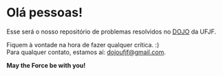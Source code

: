 # Olá pessoas! 

Esse será o nosso repositório de problemas resolvidos no [DOJO][dojo] da UFJF.

Fiquem à vontade na hora de fazer qualquer crítica. :) <br />
Para qualquer contato, estamos aí: <dojoufjf@gmail.com>. <br />

**May the Force be with you!**

[dojo]: http://dojoufjf.wordpress.com


